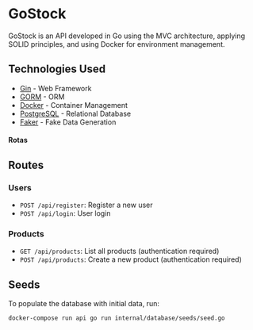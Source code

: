 # GoStock

GoStock is an API developed in Go using the MVC architecture, applying SOLID principles, and using Docker for environment management.

## Technologies Used

- [Gin](https://github.com/gin-gonic/gin) - Web Framework
- [GORM](https://gorm.io/) - ORM
- [Docker](https://www.docker.com/) - Container Management
- [PostgreSQL](https://www.postgresql.org/) - Relational Database
- [Faker](https://github.com/jaswdr/faker) - Fake Data Generation

#### Rotas

## Routes

### Users

- `POST /api/register`: Register a new user
- `POST /api/login`: User login

### Products

- `GET /api/products`: List all products (authentication required)
- `POST /api/products`: Create a new product (authentication required)

## Seeds

To populate the database with initial data, run:

```sh
docker-compose run api go run internal/database/seeds/seed.go
